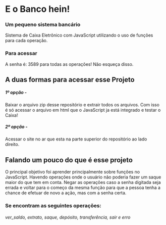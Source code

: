 # E o Banco hein!
### Um pequeno sistema bancário
Sistema de Caixa Eletrônico com JavaScript utilizando o uso de funções para cada operação.
### Para acessar
A senha é: 3589 para todas as operações!
Não esqueça disso.
## A duas  formas para acessar esse Projeto

##### 1º opção -
 Baixar o arquivo zip desse repositório e extrair todos os arquivos.
Com isso é só acessar o arquivo em html que o JavaScript ja está integrado e testar o Caixa!
##### 2º opção - 
Acessar o site no ar que esta na parte superior do repositório ao lado direito.

## Falando um pouco do que é esse projeto
O principal objetivo foi aprender principalmente sobre  funções no JavaScript. Havendo operações onde o usuário não poderia fazer um saque maior do que tem em conta. Negar as operações caso a senha digitada seja errada e voltar para o começo da mesma função para que a pessoa tenha a chance de efetuar de novo a ação, mas com a senha certa.
### Se encontram as seguintes operações:
###### ver_saldo, extrato, saque, depósito, transferência, sair e erro


